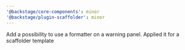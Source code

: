 ```yaml
---
'@backstage/core-components': minor
'@backstage/plugin-scaffolder': minor
---
```


Add a possibility to use a formatter on a warning panel. Applied it for a scaffolder template
